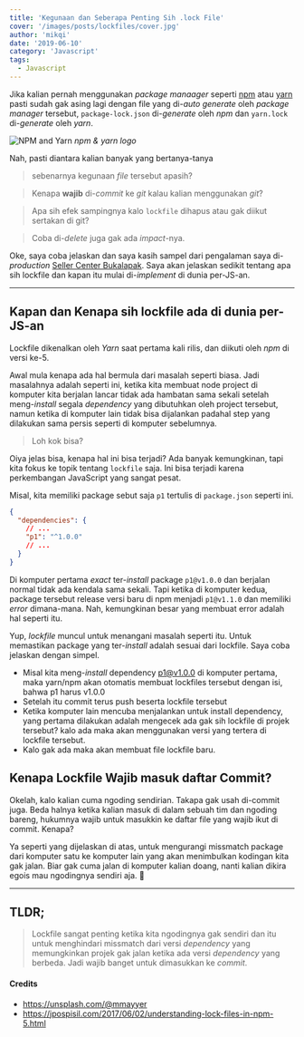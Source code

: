 ```yaml
---
title: 'Kegunaan dan Seberapa Penting Sih .lock File'
cover: '/images/posts/lockfiles/cover.jpg'
author: 'mikqi'
date: '2019-06-10'
category: 'Javascript'
tags:
  - Javascript
---
```


Jika kalian pernah menggunakan _package manaager_ seperti [npm](https://npmjs.org/) atau [yarn](https://yarnpkg.org) pasti sudah gak asing lagi dengan file yang di-_auto generate_ oleh _package manager_ tersebut, `package-lock.json` di-_generate_ oleh _npm_ dan `yarn.lock` di-_generate_ oleh _yarn_.

![NPM and Yarn](https://cdn-images-1.medium.com/max/1600/1*7CVvXHPBFuC9SrYqgxgc8Q.jpeg)
_npm & yarn logo_

Nah, pasti diantara kalian banyak yang bertanya-tanya

> sebenarnya kegunaan _file_ tersebut apasih?

> Kenapa **wajib** di-_commit_ ke _git_ kalau kalian menggunakan _git_?

> Apa sih efek sampingnya kalo `lockfile` dihapus atau gak diikut sertakan di git?

> Coba di-_delete_ juga gak ada _impact_-nya.

Oke, saya coba jelaskan dan saya kasih sampel dari pengalaman saya di-_production_ [Seller Center Bukalapak](https://seller.bukalapak.com/). Saya akan jelaskan sedikit tentang apa sih lockfile dan kapan itu mulai di-_implement_ di dunia per-JS-an.

---

## Kapan dan Kenapa sih lockfile ada di dunia per-JS-an

Lockfile dikenalkan oleh _Yarn_ saat pertama kali rilis, dan diikuti oleh _npm_ di versi ke-5.

Awal mula kenapa ada hal bermula dari masalah seperti biasa. Jadi masalahnya adalah seperti ini, ketika kita membuat node project di komputer kita berjalan lancar tidak ada hambatan sama sekali setelah meng-_install_ segala _dependency_ yang dibutuhkan oleh project tersebut, namun ketika di komputer lain tidak bisa dijalankan padahal step yang dilakukan sama persis seperti di komputer sebelumnya.

> Loh kok bisa?

Oiya jelas bisa, kenapa hal ini bisa terjadi? Ada banyak kemungkinan, tapi kita fokus ke topik tentang `lockfile` saja. Ini bisa terjadi karena perkembangan JavaScript yang sangat pesat.

Misal, kita memiliki package sebut saja `p1` tertulis di `package.json` seperti ini.

```json
{
  "dependencies": {
    // ...
    "p1": "^1.0.0"
    // ...
  }
}
```

Di komputer pertama _exact_ ter-_install_ package `p1@v1.0.0` dan berjalan normal tidak ada kendala sama sekali. Tapi ketika di komputer kedua, package tersebut release versi baru di npm menjadi `p1@v1.1.0` dan memiliki _error_ dimana-mana. Nah, kemungkinan besar yang membuat error adalah hal seperti itu.

Yup, _lockfile_ muncul untuk menangani masalah seperti itu. Untuk memastikan package yang ter-_install_ adalah sesuai dari lockfile. Saya coba jelaskan dengan simpel.

- Misal kita meng-_install_ dependency p1@v1.0.0 di komputer pertama, maka yarn/npm akan otomatis membuat lockfiles tersebut dengan isi, bahwa p1 harus v1.0.0
- Setelah itu commit terus push beserta lockfile tersebut
- Ketika komputer lain mencuba menjalankan untuk install dependency, yang pertama dilakukan adalah mengecek ada gak sih lockfile di projek tersebut? kalo ada maka akan menggunakan versi yang tertera di lockfile tersebut.
- Kalo gak ada maka akan membuat file lockfile baru.

## Kenapa Lockfile Wajib masuk daftar Commit?

Okelah, kalo kalian cuma ngoding sendirian. Takapa gak usah di-commit juga. Beda halnya ketika kalian masuk di dalam sebuah tim dan ngoding bareng, hukumnya wajib untuk masukkin ke daftar file yang wajib ikut di commit. Kenapa?

Ya seperti yang dijelaskan di atas, untuk mengurangi missmatch package dari komputer satu ke komputer lain yang akan menimbulkan kodingan kita gak jalan. Biar gak cuma jalan di komputer kalian doang, nanti kalian dikira egois mau ngodingnya sendiri aja. 🙊

---

## TLDR;

> Lockfile sangat penting ketika kita ngodingnya gak sendiri dan itu untuk menghindari missmatch dari versi _dependency_ yang memungkinkan projek gak jalan ketika ada versi _dependency_ yang berbeda. Jadi wajib banget untuk dimasukkan ke _commit_.

#### Credits

- https://unsplash.com/@mmayyer
- https://jpospisil.com/2017/06/02/understanding-lock-files-in-npm-5.html
